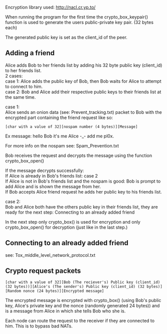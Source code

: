 Encryption library used: http://nacl.cr.yp.to/


When running the program for the first time the crypto_box_keypair() function is used to 
generate the users public-private key pair. (32 bytes each)

The generated public key is set as the client_id of the peer.

Adding a friend
---------------

Alice adds Bob to her friends list by adding his 32 byte public key (client_id) to her friends list.  
2 cases:  
case 1: Alice adds the public key of Bob, then Bob waits for Alice to attempt to connect to him.  
case 2: Bob and Alice add their respective public keys to their friends list at the same time.  
    
case 1:  
Alice sends an onion data (see: Prevent_tracking.txt) packet to Bob with the encrypted part containing the friend request like so:  
```
[char with a value of 32][nospam number (4 bytes)][Message]
```

Ex message: hello Bob it's me Alice -_- add me pl0x.

For more info on the nospam see: Spam_Prevention.txt
        
Bob receives the request and decrypts the message using the function crypto_box_open()
        
If the message decrypts successfully:   
If Alice is already in Bob's friends list: case 2  
If Alice is not in Bob's friends list and the nospam is good: Bob is prompt to add Alice and is shown the message from her.  
If Bob accepts Alice friend request he adds her public key to his friends list.  

case 2:  
Bob and Alice both have the others public key in their friends list, they are ready for the next step:   Connecting to an already added friend

In the next step only crypto_box() is used for encryption and only crypto_box_open() for decryption (just like in the last step.)


Connecting to an already added friend
-------------------------------------

see: Tox_middle_level_network_protocol.txt

Crypto request packets
--------------------------------------

```
[char with a value of 32][Bob (The reciever's) Public key (client_id) (32 bytes))][Alice's (The sender's) Public key (client_id) (32 bytes)][Random nonce (24 bytes)][Encrypted message]
```

The encrypted message is encrypted with crypto_box() (using Bob's public key, Alice's private key and the nonce (randomly generated 24 bytes)) and is a message from Alice in which she tells Bob who she is.

Each node can route the request to the receiver if they are connected to him. This is to bypass bad NATs.
